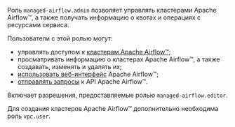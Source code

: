 Роль `managed-airflow.admin` позволяет управлять кластерами Apache Airflow™, а также получать информацию о квотах и операциях с ресурсами сервиса.

Пользователи с этой ролью могут:
* управлять доступом к [кластерам Apache Airflow™](../../managed-airflow/concepts/index.md#cluster);
* просматривать информацию о кластерах Apache Airflow™, а также создавать, изменять и удалять их;
* [использовать веб-интерфейс](../../managed-airflow/operations/af-interfaces.md#web-gui) Apache Airflow™;
* [отправлять запросы](../../managed-airflow/operations/af-interfaces.md#rest-api) к API Apache Airflow™.

Включает разрешения, предоставляемые ролью `managed-airflow.editor`.

Для создания кластеров Apache Airflow™ дополнительно необходима роль `vpc.user`.
